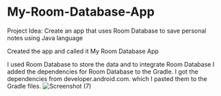 # My-Room-Database-App

Project Idea: Create an app that uses Room Database to save personal notes using Java language 

Created the app and called it My Room Database App 

I used Room Database to store the data and to integrate Room Database I added the dependencies for Room Database to the Gradle. I got the dependencies from developer.android.com. which I pasted them to the Gradle files. 
![Screenshot (7)](https://user-images.githubusercontent.com/36539383/202017141-0ff60e48-0432-4531-8192-15c4beadbb50.png)
